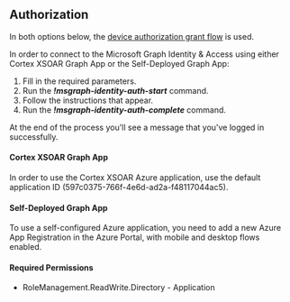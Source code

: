 ## Authorization
In both options below, the [device authorization grant flow](https://docs.microsoft.com/en-us/azure/active-directory/develop/v2-oauth2-device-code) is used.

In order to connect to the Microsoft Graph Identity & Access using either Cortex XSOAR Graph App or the Self-Deployed Graph App:
1. Fill in the required parameters.
2. Run the ***!msgraph-identity-auth-start*** command.
3. Follow the instructions that appear.
4. Run the ***!msgraph-identity-auth-complete*** command.

At the end of the process you'll see a message that you've logged in successfully.

#### Cortex XSOAR Graph App

In order to use the Cortex XSOAR Azure application, use the default application ID (597c0375-766f-4e6d-ad2a-f48117044ac5).

#### Self-Deployed Graph App

To use a self-configured Azure application, you need to add a new Azure App Registration in the Azure Portal, with mobile and desktop flows enabled.

#### Required Permissions
* RoleManagement.ReadWrite.Directory - Application
